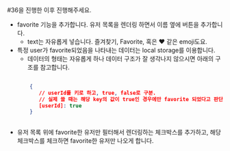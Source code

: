 #36을 진행한 이후 진행해주세요.

- favorite 기능을 추가합니다. 유저 목록을 렌더링 하면서 이름 옆에 버튼을 추가합니다.
  - text는 자유롭게 넣습니다. 즐겨찾기, Favorite, 혹은 ❤️ 같은 emoji도요.
- 특정 user가 favorite되었음을 나타내는 데이터는 local storage를 이용합니다.
  - 데이터의 형태는 자유롭게 하나 데이터 구조가 잘 생각나지 않으시면 아래의 구조를 참고합니다. 
  ```json
    
      { 
         // userId를 키로 하고, true, false로 구분. 
         // 실제 쓸 때는 해당 key의 값이 true인 경우에만 favorite 되었다고 판단해서 처리
         [userId]: true 
      }
    
  ``` 
- 유저 목록 위에 favorite한 유저만 필터해서 렌더링하는 체크박스를 추가하고, 해당 체크박스를 체크하면 favorite한 유저만 나오게 합니다.
